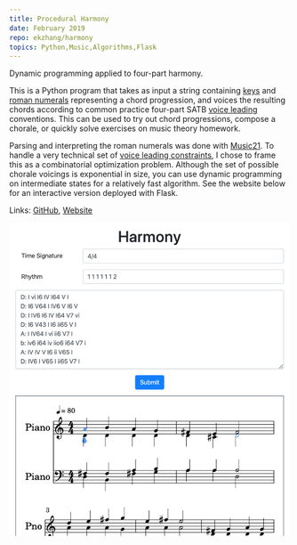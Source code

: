 ```yaml
---
title: Procedural Harmony
date: February 2019
repo: ekzhang/harmony
topics: Python,Music,Algorithms,Flask
---
```


<div class="row">
  <div class="col-md-8">
    <p class="lead">Dynamic programming applied to four-part harmony.</p>
    <p>
      This is a Python program that takes as input a string containing
      <a href="https://en.wikipedia.org/wiki/Key_signature">keys</a>
      and
      <a href="https://en.wikipedia.org/wiki/Roman_numeral_analysis"
        >roman numerals</a
      >
      representing a chord progression, and voices the resulting chords
      according to common practice four-part SATB
      <a href="https://en.wikipedia.org/wiki/Voice_leading">voice leading</a>
      conventions. This can be used to try out chord progressions, compose a
      chorale, or quickly solve exercises on music theory homework.
    </p>
    <p>
      Parsing and interpreting the roman numerals was done with
      <a href="https://web.mit.edu/music21/">Music21</a>. To handle a very
      technical set of
      <a href="http://derekremes.com/wp-content/uploads/voiceleadingsummary.pdf"
        >voice leading constraints</a
      >, I chose to frame this as a combinatorial optimization problem. Although
      the set of possible chorale voicings is exponential in size, you can use
      dynamic programming on intermediate states for a relatively fast
      algorithm. See the website below for an interactive version deployed with
      Flask.
    </p>
    <p class="font-weight-bold">
      Links:
      <a href="https://github.com/ekzhang/harmony">GitHub</a>,
      <a href="https://autoharmony.herokuapp.com/">Website</a>
    </p>
  </div>
  <div class="col-md-4">
    <a href="/assets/images/harmony.png">
      <img
        class="img-fluid img-thumbnail"
        alt="Autoharmony"
        src="/assets/images/harmony.png"
      />
    </a>
  </div>
</div>
